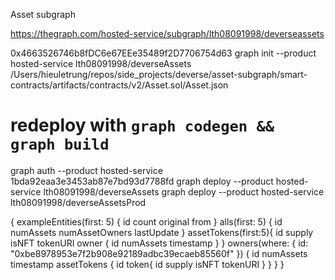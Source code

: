 Asset subgraph

https://thegraph.com/hosted-service/subgraph/lth08091998/deverseassets

0x4663526746b8fDC6e67EEe35489f2D7706754d63
graph init --product hosted-service lth08091998/deverseAssets
/Users/hieuletrung/repos/side_projects/deverse/asset-subgraph/smart-contracts/artifacts/contracts/v2/Asset.sol/Asset.json

# redeploy with `graph codegen && graph build`
graph auth --product hosted-service 1bda92eaa3e3453ab87e7bd93d7788fd
graph deploy --product hosted-service lth08091998/deverseAssets
graph deploy --product hosted-service lth08091998/deverseAssetsProd


{
    exampleEntities(first: 5) {
        id
        count
        original
        from
    }
    alls(first: 5) {
        id
        numAssets
        numAssetOwners
        lastUpdate
    }
    assetTokens(first:5){
        id
        supply
        isNFT
        tokenURI
        owner {
            id
            numAssets
            timestamp
        }
    }
    owners(where: { id: "0xbe8978953e7f2b908e92189adbc39ecaeb85560f" }) {
        id
        numAssets
        timestamp
        assetTokens {
            id
            token{
                id
                supply
                isNFT
                tokenURI
            }
        }
    }
}
